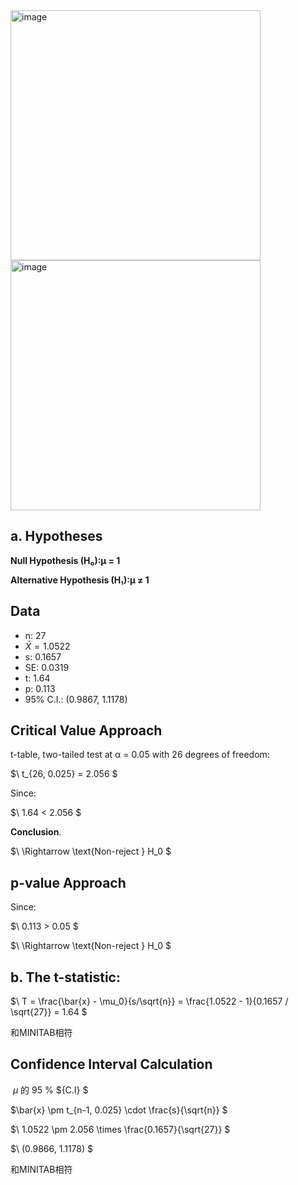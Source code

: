 <img width="400" alt="image" src="https://github.com/user-attachments/assets/496672e8-b89c-4dba-af80-dcde42aa13fa" />
<img width="400" alt="image" src="https://github.com/user-attachments/assets/3fa9d6a2-76b4-4903-9a1f-6f55772f80f6" />

## a. Hypotheses
**Null Hypothesis (H₀):μ = 1**  
  

**Alternative Hypothesis (H₁):μ ≠ 1**  


## Data
- n: 27
- $\bar{X} = 1.0522$
- s: 0.1657  
- SE: 0.0319
- t: 1.64
- p: 0.113
- 95% C.I.: (0.9867, 1.1178)  

## Critical Value Approach
t-table, two-tailed test at α = 0.05 with 26 degrees of freedom:

$\ t_{26, 0.025} = 2.056 \$

Since:

$\ 1.64 < 2.056 \$

**Conclusion**.  

$\ \Rightarrow \text{Non-reject } H_0 \$

## p-value Approach
Since:

$\ 0.113 > 0.05 \$
 

$\ \Rightarrow \text{Non-reject } H_0 \$

## b. The t-statistic:  

$\ T = \frac{\bar{x} - \mu_0}{s/\sqrt{n}} = \frac{1.0522 - 1}{0.1657 / \sqrt{27}} = 1.64 \$  

和MINITAB相符

## Confidence Interval Calculation
$\ \mu \text{ 的 95}$ \%  ${C.I} \$  

$\\bar{x} \pm t_{n-1, 0.025} \cdot \frac{s}{\sqrt{n}} \$

$\ 1.0522 \pm 2.056 \times \frac{0.1657}{\sqrt{27}} \$

$\ (0.9866, 1.1178) \$

和MINITAB相符
